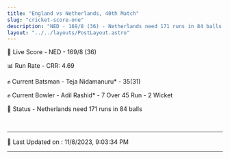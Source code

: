 ```yaml
---
title: "England vs Netherlands, 40th Match"
slug: "cricket-score-one"
description: "NED - 169/8 (36) - Netherlands need 171 runs in 84 balls."
layout: "../../layouts/PostLayout.astro"
---
```


🔴 Live Score - NED - 169/8 (36)  

📊 Run Rate - CRR: 4.69  

✊ Current Batsman - Teja Nidamanuru* - 35(31)  

✊ Current Bowler - Adil Rashid* - 7 Over 45 Run - 2 Wicket  

📑 Status - Netherlands need 171 runs in 84 balls

<br />

***

📝 Last Updated on : 11/8/2023, 9:03:34 PM

***

